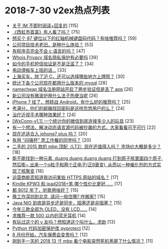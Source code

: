 # 2018-7-30 v2ex热点列表

+ [关于 IM 不即时阅读+回复的](https://www.v2ex.com/t/475072#reply115) [115]
+ [《西虹市首富》有人看了吗？](https://www.v2ex.com/t/475036#reply75) [75]
+ [想买个 87 键位以下的红轴机械键盘码代码？有啥推荐吗？](https://www.v2ex.com/t/475053#reply59) [59]
+ [公司项目技术老旧，是种什么体验？](https://www.v2ex.com/t/475097#reply53) [53]
+ [有程序员完全不会 c 语言的吗？](https://www.v2ex.com/t/475073#reply47) [47]
+ [Whois Privacy 域名隐私保护有必要吗](https://www.v2ex.com/t/475098#reply39) [39]
+ [如今的手机短信验证是不是泛滥了？](https://www.v2ex.com/t/475028#reply34) [34]
+ [电动滑板车上班的话...](https://www.v2ex.com/t/475047#reply33) [33]
+ [上海买车，除了沪 C，还可以选择哪些地方上牌照？](https://www.v2ex.com/t/475037#reply30) [30]
+ [统计下各个公司现在都用什么版本的 mysql](https://www.v2ex.com/t/475069#reply28) [28]
+ [namecheap 域名注册网站开启了两步验证但是丢了 app](https://www.v2ex.com/t/475034#reply26) [26]
+ [新公司没有微波炉用什么法子热便当呢](https://www.v2ex.com/t/475083#reply26) [26]
+ [iPhone 7 挂了，想转战 Android，有什么好的推荐吗？](https://www.v2ex.com/t/475154#reply25) [25]
+ [考满分，你们的邮箱找回密码是这样忽悠用户的么？](https://www.v2ex.com/t/475038#reply24) [24]
+ [治疗近视手术哪种效果好？](https://www.v2ex.com/t/475125#reply24) [24]
+ [[WxConn-v1.1] 一个统计你的微信到底连接多少人的玩具](https://www.v2ex.com/t/475056#reply23) [23]
+ [有一个想法，解决动态语言源代码被抄袭的方式，大家看看可不可行](https://www.v2ex.com/t/475152#reply22) [22]
+ [现在还适合入 iphone7 plus 吗？](https://www.v2ex.com/t/475144#reply20) [20]
+ [有用 “闷骚杯” 弄工作餐的同学吗？](https://www.v2ex.com/t/475068#reply20) [20]
+ [二手的 2015 款的 mbp 顶配（LT2）现在还值得入吗？ 市场价大概是多少？](https://www.v2ex.com/t/475033#reply18) [18]
+ [能不能找到一种元素, duang duang duang duang 打到原子核里面四个质子, 然后嘭~ 出来一个α粒子和两个正电子(正β衰变), 从而以一种催化剂的方式实现了核聚变](https://www.v2ex.com/t/475120#reply18) [18]
+ [运营商能否知道我访问某些 HTTPS 网站的域名？](https://www.v2ex.com/t/475061#reply17) [17]
+ [Kindle KPW3 和 ipad2018+笔 哪个性价比更好……](https://www.v2ex.com/t/475084#reply17) [17]
+ [都 8012 年了，听歌用啥好？](https://www.v2ex.com/t/475179#reply15) [15]
+ [换工作深圳到北京, 请问一般住哪? 咋搬家?](https://www.v2ex.com/t/475051#reply15) [15]
+ [Java NIO 到底是异步还是同步，阻塞还是非阻塞？](https://www.v2ex.com/t/475074#reply15) [15]
+ [今年三款全部为 OLED，没有 LCD……](https://www.v2ex.com/t/475062#reply14) [14]
+ [求推荐一款 500 以内的蓝牙耳机](https://www.v2ex.com/t/475134#reply14) [14]
+ [有玩过这个的 v 友吗？想知道这个叫什么，求助](https://www.v2ex.com/t/475058#reply13) [13]
+ [Python 代码加密保护库 pyprotect](https://www.v2ex.com/t/475057#reply12) [12]
+ [8 月份开始，汽车保费会变贵吗？](https://www.v2ex.com/t/475135#reply12) [12]
+ [刚到手一天的 2018 13 寸 mbp 看个电影突然死机黑屏了什么情况？](https://www.v2ex.com/t/475166#reply11) [11]
